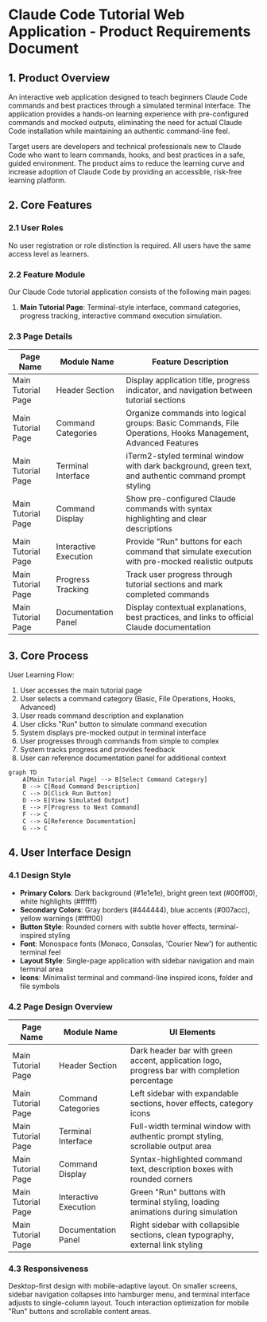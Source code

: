 # Claude Code Tutorial Web Application - Product Requirements Document

## 1. Product Overview

An interactive web application designed to teach beginners Claude Code commands and best practices through a simulated terminal interface. The application provides a hands-on learning experience with pre-configured commands and mocked outputs, eliminating the need for actual Claude Code installation while maintaining an authentic command-line feel.

Target users are developers and technical professionals new to Claude Code who want to learn commands, hooks, and best practices in a safe, guided environment. The product aims to reduce the learning curve and increase adoption of Claude Code by providing an accessible, risk-free learning platform.

## 2. Core Features

### 2.1 User Roles

No user registration or role distinction is required. All users have the same access level as learners.

### 2.2 Feature Module

Our Claude Code tutorial application consists of the following main pages:

1. **Main Tutorial Page**: Terminal-style interface, command categories, progress tracking, interactive command execution simulation.

### 2.3 Page Details

| Page Name | Module Name | Feature Description |
|-----------|-------------|---------------------|
| Main Tutorial Page | Header Section | Display application title, progress indicator, and navigation between tutorial sections |
| Main Tutorial Page | Command Categories | Organize commands into logical groups: Basic Commands, File Operations, Hooks Management, Advanced Features |
| Main Tutorial Page | Terminal Interface | iTerm2-styled terminal window with dark background, green text, and authentic command prompt styling |
| Main Tutorial Page | Command Display | Show pre-configured Claude commands with syntax highlighting and clear descriptions |
| Main Tutorial Page | Interactive Execution | Provide "Run" buttons for each command that simulate execution with pre-mocked realistic outputs |
| Main Tutorial Page | Progress Tracking | Track user progress through tutorial sections and mark completed commands |
| Main Tutorial Page | Documentation Panel | Display contextual explanations, best practices, and links to official Claude documentation |

## 3. Core Process

User Learning Flow:
1. User accesses the main tutorial page
2. User selects a command category (Basic, File Operations, Hooks, Advanced)
3. User reads command description and explanation
4. User clicks "Run" button to simulate command execution
5. System displays pre-mocked output in terminal interface
6. User progresses through commands from simple to complex
7. System tracks progress and provides feedback
8. User can reference documentation panel for additional context

```mermaid
graph TD
    A[Main Tutorial Page] --> B[Select Command Category]
    B --> C[Read Command Description]
    C --> D[Click Run Button]
    D --> E[View Simulated Output]
    E --> F[Progress to Next Command]
    F --> C
    C --> G[Reference Documentation]
    G --> C
```

## 4. User Interface Design

### 4.1 Design Style

- **Primary Colors**: Dark background (#1e1e1e), bright green text (#00ff00), white highlights (#ffffff)
- **Secondary Colors**: Gray borders (#444444), blue accents (#007acc), yellow warnings (#ffff00)
- **Button Style**: Rounded corners with subtle hover effects, terminal-inspired styling
- **Font**: Monospace fonts (Monaco, Consolas, 'Courier New') for authentic terminal feel
- **Layout Style**: Single-page application with sidebar navigation and main terminal area
- **Icons**: Minimalist terminal and command-line inspired icons, folder and file symbols

### 4.2 Page Design Overview

| Page Name | Module Name | UI Elements |
|-----------|-------------|-------------|
| Main Tutorial Page | Header Section | Dark header bar with green accent, application logo, progress bar with completion percentage |
| Main Tutorial Page | Command Categories | Left sidebar with expandable sections, hover effects, category icons |
| Main Tutorial Page | Terminal Interface | Full-width terminal window with authentic prompt styling, scrollable output area |
| Main Tutorial Page | Command Display | Syntax-highlighted command text, description boxes with rounded corners |
| Main Tutorial Page | Interactive Execution | Green "Run" buttons with terminal styling, loading animations during simulation |
| Main Tutorial Page | Documentation Panel | Right sidebar with collapsible sections, clean typography, external link styling |

### 4.3 Responsiveness

Desktop-first design with mobile-adaptive layout. On smaller screens, sidebar navigation collapses into hamburger menu, and terminal interface adjusts to single-column layout. Touch interaction optimization for mobile "Run" buttons and scrollable content areas.